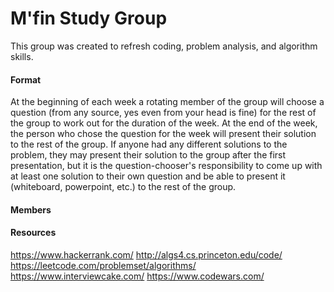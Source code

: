 M'fin Study Group
======================

This group was created to refresh coding, problem analysis, and algorithm skills. 

#### Format

At the beginning of each week a rotating member of the group will choose a question (from any source, yes even from your head is fine) for the rest of the group to work out for the duration of the week.
At the end of the week, the person who chose the question for the week will present their solution to the rest of the group. If anyone had any different solutions to the problem, they may present their 
solution to the group after the first presentation, but it is the question-chooser's responsibility to come up with at least one solution to their own question and be able to present it (whiteboard, powerpoint, etc.)
to the rest of the group.

#### Members



#### Resources

https://www.hackerrank.com/
http://algs4.cs.princeton.edu/code/
https://leetcode.com/problemset/algorithms/
https://www.interviewcake.com/
https://www.codewars.com/